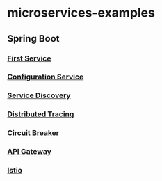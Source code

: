 # microservices-examples
## Spring Boot
### [First Service](spring-boot/product_catalog)
### [Configuration Service](/spring-boot/config-service-example)
### [Service Discovery](/spring-boot/service-discovery-example)
### [Distributed Tracing](/spring-boot/distributed-tracing-example)
### [Circuit Breaker](spring-boot/circuit-breaker-example/reactive)
### [API Gateway](spring-boot/gateway-example)
### [Istio](spring-boot/istio-example)
